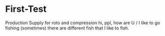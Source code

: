 # First-Test
Production Supply for roto and compression 
hi, ppl, how are U / I like to go fishing (sometimes)
there are different fish that I like to fish.
